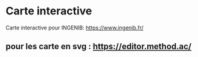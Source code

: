 # Carte interactive
Carte interactive pour INGENIB: https://www.ingenib.fr/

## pour les carte en svg : https://editor.method.ac/
